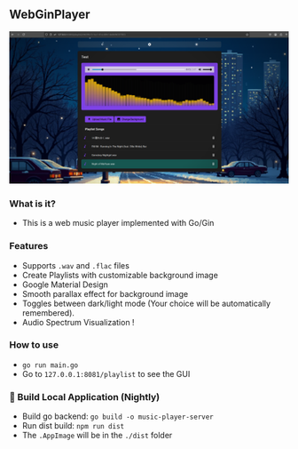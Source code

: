 ## WebGinPlayer
![playlist](./Playlist.png)
### What is it?
- This is a web music player implemented with Go/Gin
### Features
- Supports `.wav` and `.flac` files
- Create Playlists with customizable background image
- Google Material Design
- Smooth parallax effect for background image
- Toggles between dark/light mode (Your choice will be automatically remembered).
- Audio Spectrum Visualization !
### How to use
- `go run main.go`
- Go to `127.0.0.1:8081/playlist` to see the GUI
### 🚧 Build Local Application (Nightly)
- Build go backend: `go build -o music-player-server`
- Run dist build: `npm run dist`
- The `.AppImage` will be in the `./dist` folder
